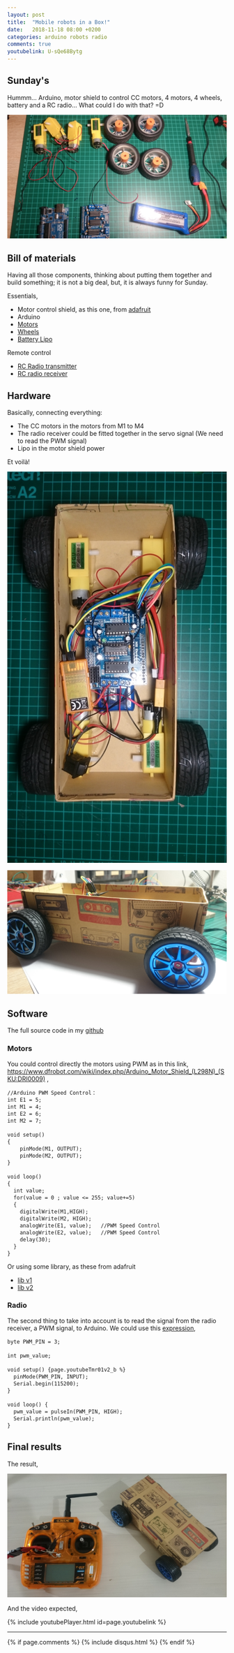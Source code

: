 ```yaml
---
layout: post
title:  "Mobile robots in a Box!"
date:   2018-11-18 08:00 +0200
categories: arduino robots radio
comments: true
youtubelink: U-sQe68Bytg
---
```


## Sunday's
Hummm... Arduino, motor shield to control CC motors, 4 motors, 4 wheels, battery and a RC radio... What could I do with that? =D

![1](/assets/images/rbt02/1.JPG)

## Bill of materials
Having all those components, thinking about putting them together and build something; it is not a big deal, but, it is always funny for Sunday.

Essentials,
- Motor control shield, as this one, from [adafruit](https://learn.adafruit.com/adafruit-motor-shield)
- Arduino
- [Motors](https://www.gotronic.fr/art-paire-de-motoreducteurs-dg01d-18760.htm)
- [Wheels](https://www.gotronic.fr/art-paire-de-roues-bleues-tam6427b-19360.htm)
- [Battery Lipo](https://hobbyking.com/en_us/batteries-chargers/batteries/lipo.html)

Remote control
- [RC Radio transmitter](https://hobbyking.com/en_us/orangerx-t-six-2-4ghz-dsm2-6ch-programmable-transmitter-w-10-model-memory-mode-1.html)
- [RC radio receiver](https://hobbyking.com/en_us/orangerx-r615x-dsm2-dsmx-compatible-6ch-2-4ghz-receiver-w-cppm.html?___store=en_us)

## Hardware
Basically, connecting everything:
- The CC motors in the motors from M1 to M4
- The radio receiver could be fitted together in the servo signal (We need to read the PWM signal)
- Lipo in the motor shield power

Et voilà!

![2](/assets/images/rbt02/2.JPG)

![4](/assets/images/rbt02/4.JPG)

## Software
The full source code in my [github](https://github.com/aherrero/RBT02_MobileRobot/tree/master/Software)

### Motors
You could control directly the motors using PWM as in this link,  https://www.dfrobot.com/wiki/index.php/Arduino_Motor_Shield_(L298N)_(SKU:DRI0009) ,

    //Arduino PWM Speed Control：
    int E1 = 5;
    int M1 = 4;
    int E2 = 6;
    int M2 = 7;

    void setup()
    {
        pinMode(M1, OUTPUT);
        pinMode(M2, OUTPUT);
    }

    void loop()
    {
      int value;
      for(value = 0 ; value <= 255; value+=5)
      {
        digitalWrite(M1,HIGH);
        digitalWrite(M2, HIGH);
        analogWrite(E1, value);   //PWM Speed Control
        analogWrite(E2, value);   //PWM Speed Control
        delay(30);
      }
    }

Or using some library, as these from adafruit
- [lib v1](https://github.com/adafruit/Adafruit-Motor-Shield-library)
- [lib v2](https://github.com/adafruit/Adafruit_Motor_Shield_V2_Library)

### Radio
The second thing to take into account is to read the signal from the radio receiver, a PWM signal, to Arduino.
We could use this [expression](http://www.benripley.com/diy/arduino/three-ways-to-read-a-pwm-signal-with-arduino/),

    byte PWM_PIN = 3;

    int pwm_value;

    void setup() {page.youtubeTmr01v2_b %}
      pinMode(PWM_PIN, INPUT);
      Serial.begin(115200);
    }

    void loop() {
      pwm_value = pulseIn(PWM_PIN, HIGH);
      Serial.println(pwm_value);
    }

## Final results
The result,

![3](/assets/images/rbt02/3.JPG)

And the video expected,

{% include youtubePlayer.html id=page.youtubelink %}


***

{% if page.comments %}
{% include disqus.html %}
{% endif %}

